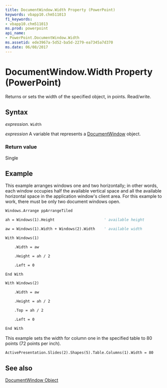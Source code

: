 ```yaml
---
title: DocumentWindow.Width Property (PowerPoint)
keywords: vbapp10.chm511013
f1_keywords:
- vbapp10.chm511013
ms.prod: powerpoint
api_name:
- PowerPoint.DocumentWindow.Width
ms.assetid: ede3967a-5d52-ba5d-2279-ea7345a7d370
ms.date: 06/08/2017
---
```



# DocumentWindow.Width Property (PowerPoint)

Returns or sets the width of the specified object, in points. Read/write.


## Syntax

 _expression_. `Width`

 _expression_ A variable that represents a [DocumentWindow](./PowerPoint.DocumentWindow.md) object.


### Return value

Single


## Example

This example arranges windows one and two horizontally; in other words, each window occupies half the available vertical space and all the available horizontal space in the application window's client area. For this example to work, there must be only two document windows open.


```vb
Windows.Arrange ppArrangeTiled

ah = Windows(1).Height                      ' available height

aw = Windows(1).Width + Windows(2).Width    ' available width

With Windows(1)

    .Width = aw

    .Height = ah / 2

    .Left = 0

End With

With Windows(2)

    .Width = aw

    .Height = ah / 2

    .Top = ah / 2

    .Left = 0

End With
```

This example sets the width for column one in the specified table to 80 points (72 points per inch).




```vb
ActivePresentation.Slides(2).Shapes(5).Table.Columns(1).Width = 80
```


## See also


[DocumentWindow Object](PowerPoint.DocumentWindow.md)


